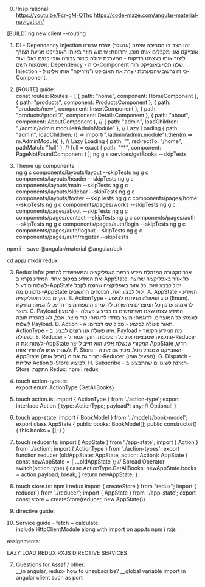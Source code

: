 0. :Inspirational:  
https://youtu.be/Fcr-gM-QThc
https://code-maze.com/angular-material-navigation/

[BUILD] ng new client --routing


01. DI - Dependency Injection
זהו מצב בו הסביבה עצמה (אנגולר) יוצרת עבורנו אובייקט
ואנו מקבלים אותו מוכן.
יתרונות:
 שימוש חוזר באותו האובייקט
 מניעת הצורך ליצור אותו בעצמנו
בדיקות - המערכת יכולה ליצור עבורנו אובייקטים כאלו ועוד
משמעות השם: 
Dependency - כי ה-Component שלנו תלוי באובייקט הזה.
Injection - כי זה נחשב שהמערכת יוצרת את האוביקט
ו"מזריקה" אותו אלינו ל-Component.

02. [ROUTE] guide:  
const routes: Routes = [
    { path: "home", component: HomeComponent },
    { path: "products", component: ProductsComponent },
    { path: "products/new", component: InsertComponent },
    { path: "products/:prodID", component: DetailsComponent },
    { path: "about", component: AboutComponent },
    // { path: "admin", loadChildren: "./admin/admin.module#AdminModule" }, // Lazy Loading
    { path: "admin", loadChildren: () => import("./admin/admin.module").then(m => m.AdminModule) }, // Lazy Loading
    { path: "", redirectTo: "/home", pathMatch: "full" }, // full = exact
    { path: "**", component: PageNotFoundComponent }
];
ng g s services/getBooks --skipTests

1. Theme up components  
ng g c components/layouts/layout --skipTests
ng g c components/layouts/header --skipTests
ng g c components/layouts/main --skipTests
ng g c components/layouts/sidebar --skipTests
ng g c components/layouts/footer --skipTests
ng g c components/pages/home --skipTests
ng g c components/pages/works --skipTests
ng g c components/pages/about --skipTests
ng g c components/pages/contact --skipTests
ng g c components/pages/auth --skipTests
ng g c components/pages/auth/login --skipTests
ng g c components/pages/auth/logout --skipTests
ng g c components/pages/auth/register --skipTests


npm i --save @angular/material @angular/cdk

<link href="https://fonts.googleapis.com/icon?family=Material+Icons"
      rel="stylesheet">


cd app/ mkdir redux  

3. Redux info:
ארכיטקטורה המנהלת מידע ברמת האפליקציה והמאפשרת להחזיק את המידע במקום אחד. המידע נקרא ב-AppState.
כל אזור באפליקציה שרוצה לשלוח מידע ל-AppState יכול לבצע זאת.
כל אזור באפליקציה שרוצה לקבל עדכונים מה-AppState יכול לבצע זאת.
המונחים החשובים: 
A. AppState - המידע הקיים בכל האפליקציה.
B. ActionType - סוג הפעולה הניתנת לביצוע (Enum). לדוגמה: עדכון כל המוצרים מהשרת. לדוגמה: הוספת מוצר חדש. לדוגמה: מחיקת מוצר.
C. Payload (מטען) -
 המידע עצמו שאנו משתמשים בו בביצוע פעולה. לוגמה: כל המוצרים. לדוגמה: מוצר בודד: לדוגמה: קוד מוצר. אבל, לא בהכרח חובה לשלוח Payload.
D. Action - תאור פעולה לביצוע - מכיל שני דברים: א. ActionType - איזו פעולה אנו רוצים לבצע. ב. Payload - מה המידע הקשור לפעולה.
E. Reducer - פונקציה שמבצעת את כל הפעולות.
חוק: אסור ל-Reducer לשנות את ה-AppState המקורי שנשלח אליו. הוא חייב לייצר AppState חדש, לשנות אותו ולהחזיר אותו.
F. Store - האובייקט שמנהל הכל. מכיר גם את ה-AppState (מכיל אותו) ומכיר גם את ה-Reducer (מפעיל אותו).
G. Dispatch - שליחת Action ל-Store לביצוע.
H. Subscribe - האזנה לשינויים שהתבצעו ב-Store.
התקנת Redux:
npm i redux


4. touch action-type.ts:      
export enum ActionType {GetAllBooks}

5. touch action.ts:
import { ActionType } from './action-type';
export interface Action {
    type: ActionType;
    payload?: any; // Optional!
}

6. touch app-state:
import { BookModel } from '../models/book-model';
export class AppState {
    public books: BookModel[];
    public constructor() {
        this.books = [];
    }
}

7. touch reducer.ts:
import { AppState } from './app-state';
import { Action } from './action';
import { ActionType } from './action-types';
export function reducer
(oldAppState: AppState, action: Action): AppState {
    const newAppState = { ...oldAppState }; 
    // Spread Operator
    switch(action.type) {
        case ActionType.GetAllBooks:
            newAppState.books = action.payload;
            break;
    }
    return newAppState;
}

8. touch store.ts:
npm i redux
import { createStore } from "redux";
import { reducer } from './reducer';
import { AppState } from './app-state';
export const store = createStore(reducer, new AppState())


4. directive guide:  

5. Service guide - fetch + calculate:  
include HttpClientModule along with import on app.ts
npm i rxjs


assignments:

LAZY LOAD
REDUX
RXJS
DIRECTIVE
SERVICES


7. Questions for Assaf / other:  
__in angular, redux- how to unsubscribe?
__global variable import in angular client such as port